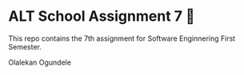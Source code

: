 # ALT School Assignment 7 🚀

This repo contains the 7th assignment for Software Enginnering First Semester.

Olalekan Ogundele
